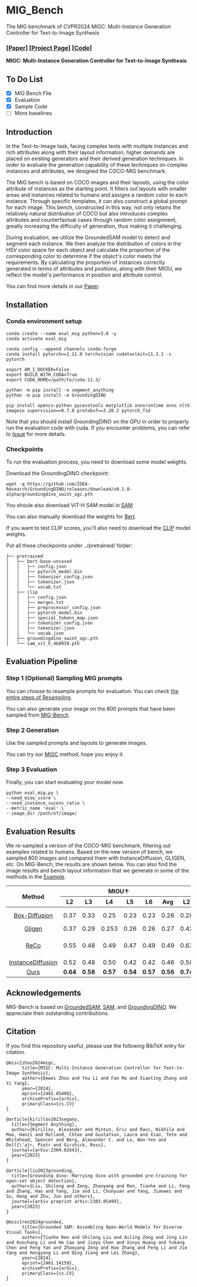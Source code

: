 # MIG_Bench
The MIG benchmark of CVPR2024 MIGC: Multi-Instance Generation Controller for Text-to-Image Synthesis

### [[Paper]](https://arxiv.org/pdf/2402.05408.pdf)     [[Project Page]](https://migcproject.github.io/)  [[Code]](https://github.com/limuloo/MIGC) 
**MIGC: Multi-Instance Generation Controller for Text-to-Image Synthesis**
## To Do List
- [x] MIG Bench File
- [x] Evaluation
- [x] Sample Code
- [ ] More baselines

## Introduction

In the Text-to-Image task, facing complex texts with multiple instances and rich attributes along with their layout information, higher demands are placed on existing generators and their derived generation techniques. In order to evaluate the generation capability of these techniques on complex instances and attributes, we designed the COCO-MIG benchmark.


The MIG bench is based on COCO images and their layouts, using the color attribute of instances as the starting point. It filters out layouts with smaller areas and instances related to humans and assigns a random color to each instance. Through specific templates, it can also construct a global prompt for each image. This bench, constructed in this way, not only retains the relatively natural distribution of COCO but also introduces complex attributes and counterfactual cases through random color assignment, greatly increasing the difficulty of generation, thus making it challenging.

During evaluation, we utilize the GroundedSAM model to detect and segment each instance. We then analyze the distribution of colors in the HSV color space for each object and calculate the proportion of the corresponding color to determine if the object's color meets the requirements. By calculating the proportion of instances correctly generated in terms of attributes and positions, along with their MIOU, we reflect the model's performance in position and attribute control.

You can find more details in our [Paper](https://arxiv.org/pdf/2402.05408.pdf).

## Installation

### Conda environment setup
```
conda create --name eval_mig python=3.8 -y
conda activate eval_mig

conda config --append channels conda-forge
conda install pytorch==1.11.0 torchvision cudatoolkit=11.3.1 -c pytorch

export AM_I_DOCKER=False
export BUILD_WITH_CUDA=True
export CUDA_HOME=/path/to/cuda-11.3/

python -m pip install -e segment_anything
python -m pip install -e GroundingDINO

pip install opencv-python pycocotools matplotlib onnxruntime onnx nltk imageio supervision==0.7.0 protobuf==3.20.2 pytorch_fid
```

Note that you should install GroundingDINO on the GPU in order to properly run the evaluation code with cuda. If you encounter problems, you can refer to [Issue](https://github.com/IDEA-Research/GroundingDINO/issues/175) for more details.

### Checkpoints
To run the evaluation process, you need to download some model weights.

Download the GroundingDINO checkpoint:
```
wget -q https://github.com/IDEA-Research/GroundingDINO/releases/download/v0.1.0-alpha/groundingdino_swint_ogc.pth
```
You shoule also download ViT-H SAM model in [SAM](https://dl.fbaipublicfiles.com/segment_anything/sam_vit_h_4b8939.pth)

You can also manually download the weights for [Bert](https://huggingface.co/google-bert/bert-base-uncased/tree/main).

If you want to test CLIP scores, you'll also need to download the [CLIP](https://huggingface.co/openai/clip-vit-large-patch14/tree/main) model weights.


Put all these checkpoints under ../pretrained/ folder:
```
├── pretrained
│   ├── bert-base-uncased
│   │   ├── config.json
│   │   ├── pytorch_model.bin
│   │   ├── tokenizer_config.json
│   │   ├── tokenizer.json
│   │   └── vocab.txt
│   ├── clip
│   │   ├── config.json
│   │   ├── merges.txt
│   │   ├── preprocessor_config.json
│   │   ├── pytorch_model.bin
│   │   ├── special_tokens_map.json
│   │   ├── tokenizer_config.json
│   │   ├── tokenizer.json
│   │   └── vocab.json
│   ├── groundingdino_swint_ogc.pth
│   └── sam_vit_h_4b8939.pth
```

## Evaluation Pipeline

### Step 1 (Optional) Sampling MIG prompts
You can choose to resample prompts for evaluation. You can check [the entire steps of Resampling](./bench_resample.md).

You can also generate your image on the 800 prompts that have been sampled from [MIG-Bench](https://drive.google.com/drive/folders/1mXxO7miVqgTq3N6q2QS7gFp_ML-qpsw2?usp=sharing).

### Step 2 Generation
Use the sampled prompts and layouts to generate images.

You can try our [MIGC](https://github.com/limuloo/MIGC) method, hope you enjoy it.

### Step 3 Evaluation
Finally, you can start evaluating your model now.

```
python eval_mig.py \
--need_miou_score \
--need_instance_sucess_ratio \
--metric_name 'eval' \
--image_dir /path/of/image/
```

## Evaluation Results
We re-sampled a version of the COCO-MIG benchmark, filtering out examples related to humans. Based on the new version of bench, we sampled 800 images and compared them with InstanceDiffusion, GLIGEN, etc. On MIG-Bench, the results are shown below. You can also find the image results and bench layout information that we generate in some of the methods in the [Example](https://drive.google.com/drive/folders/1UyhNpZ099OTPy5ILho2cmWkiOH2j-FrB?usp=sharing).



<table style="text-align: center;">
  <thead>
    <tr>
      <th rowspan="2" style="text-align: center;">Method</th>
      <th colspan="6" style="text-align: center;">MIOU↑</th>
      <th colspan="6" style="text-align: center;">Instance Success Rate↑</th>
	  <th rowspan="2" style="text-align: center;">Model Type</th>
    <th rowspan="2" style="text-align: center;">Publication</th>
    </tr>
	<tr>
      <th>L2</th>
      <th>L3</th>
      <th>L4</th>
      <th>L5</th>
      <th>L6</th>
      <th>Avg</th>
	  <th>L2</th>
      <th>L3</th>
      <th>L4</th>
      <th>L5</th>
      <th>L6</th>
      <th>Avg</th>
    </tr>
  </thead>
  <tbody>
	<tr>
      <td><a href="https://github.com/showlab/BoxDiff">Box-Diffusion</a></td>
      <td>0.37</td>
      <td>0.33</td>
      <td>0.25</td>
      <td>0.23</td>
      <td>0.23</td>
      <td>0.26</td>
	  <td>0.28</td>
      <td>0.24</td>
      <td>0.14</td>
      <td>0.12</td>
      <td>0.13</td>
      <td>0.16</td>
	  <td>Training-free</td>
    <td>ICCV2023</td>
    </tr>
	<tr>
      <td><a href="https://github.com/gligen/GLIGEN">Gligen</a></td>
      <td>0.37</td>
      <td>0.29</td>
      <td>0.253</td>
      <td>0.26</td>
      <td>0.26</td>
      <td>0.27</td>
	<td>0.42</td>
      <td>0.32</td>
      <td>0.27</td>
      <td>0.27</td>
      <td>0.28</td>
      <td>0.30</td>
	  <td>Adapter</td>
    <td>CVPR2023</td>
    </tr>
	<tr>
      <td><a href="https://github.com/microsoft/ReCo">ReCo</a></td>
      <td>0.55</td>
      <td>0.48</td>
      <td>0.49</td>
      <td>0.47</td>
      <td>0.49</td>
      <td>0.49</td>
	  <td>0.63</td>
      <td>0.53</td>
      <td>0.55</td>
      <td>0.52</td>
      <td>0.55</td>
      <td>0.55</td>
	  <td>Full model tuning</td>
    <td>CVPR2023</td>
    </tr>
	<tr>
      <td><a href="https://github.com/frank-xwang/InstanceDiffusion">InstanceDiffusion</a></td>
      <td>0.52</td>
      <td>0.48</td>
      <td>0.50</td>
      <td>0.42</td>
      <td>0.42</td>
      <td>0.46</td>
	  <td>0.58</td>
      <td>0.52</td>
      <td>0.55</td>
      <td>0.47</td>
      <td>0.47</td>
      <td>0.51</td>
	  <td>Adapter</td>
    <td>CVPR2024</td>
    </tr>
	<tr>
      <td><a href="https://github.com/limuloo/MIGC">Ours</a></td>
      <td><b>0.64</b></td>
      <td><b>0.58</b></td>
      <td><b>0.57</b></td>
      <td><b>0.54</b></td>
      <td><b>0.57</b></td>
      <td><b>0.56</b></td>
	  <td><b>0.74</b></td>
      <td><b>0.67</b></td>
      <td><b>0.67</b></td>
      <td><b>0.63</b></td>
      <td><b>0.66</b></td>
      <td><b>0.66</b></td>
	  <td>Adapter</td>
    <td>CVPR2024</td>
    </tr>
  </tbody>
</table>

## Acknowledgements
MIG-Bench is based on [GroundedSAM](https://github.com/IDEA-Research/Grounded-Segment-Anything), [SAM](https://github.com/facebookresearch/segment-anything), and [GroundingDINO](https://github.com/IDEA-Research/GroundingDINO). We appreciate their outstanding contributions.



## Citation
If you find this repository useful, please use the following BibTeX entry for citation.
```
@misc{zhou2024migc,
      title={MIGC: Multi-Instance Generation Controller for Text-to-Image Synthesis}, 
      author={Dewei Zhou and You Li and Fan Ma and Xiaoting Zhang and Yi Yang},
      year={2024},
      eprint={2402.05408},
      archivePrefix={arXiv},
      primaryClass={cs.CV}
}

@article{kirillov2023segany,
  title={Segment Anything}, 
  author={Kirillov, Alexander and Mintun, Eric and Ravi, Nikhila and Mao, Hanzi and Rolland, Chloe and Gustafson, Laura and Xiao, Tete and Whitehead, Spencer and Berg, Alexander C. and Lo, Wan-Yen and Doll{\'a}r, Piotr and Girshick, Ross},
  journal={arXiv:2304.02643},
  year={2023}
}

@article{liu2023grounding,
  title={Grounding dino: Marrying dino with grounded pre-training for open-set object detection},
  author={Liu, Shilong and Zeng, Zhaoyang and Ren, Tianhe and Li, Feng and Zhang, Hao and Yang, Jie and Li, Chunyuan and Yang, Jianwei and Su, Hang and Zhu, Jun and others},
  journal={arXiv preprint arXiv:2303.05499},
  year={2023}
}

@misc{ren2024grounded,
      title={Grounded SAM: Assembling Open-World Models for Diverse Visual Tasks}, 
      author={Tianhe Ren and Shilong Liu and Ailing Zeng and Jing Lin and Kunchang Li and He Cao and Jiayu Chen and Xinyu Huang and Yukang Chen and Feng Yan and Zhaoyang Zeng and Hao Zhang and Feng Li and Jie Yang and Hongyang Li and Qing Jiang and Lei Zhang},
      year={2024},
      eprint={2401.14159},
      archivePrefix={arXiv},
      primaryClass={cs.CV}
}
```